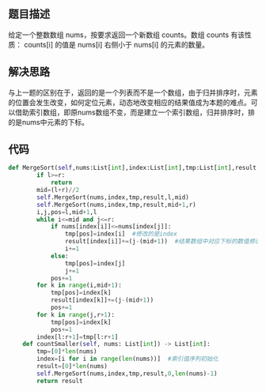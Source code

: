 ## 题目描述
给定一个整数数组 nums，按要求返回一个新数组 counts。数组 counts 有该性质： counts[i] 的值是  nums[i] 右侧小于 nums[i] 的元素的数量。

## 解决思路
与上一题的区别在于，返回的是一个列表而不是一个数组，由于归并排序时，元素的位置会发生改变，如何定位元素，动态地改变相应的结果值成为本题的难点。可以借助索引数组，即原nums数组不变，而是建立一个索引数组，归并排序时，排的是nums中元素的下标。

## 代码
```python
def MergeSort(self,nums:List[int],index:List[int],tmp:List[int],result:List[int],l:int,r:int):
        if l>=r:
            return
        mid=(l+r)//2
        self.MergeSort(nums,index,tmp,result,l,mid)
        self.MergeSort(nums,index,tmp,result,mid+1,r)
        i,j,pos=l,mid+1,l
        while i<=mid and j<=r:
            if nums[index[i]]<=nums[index[j]]:
                tmp[pos]=index[i]  #修改的是index
                result[index[i]]+=(j-(mid+1))  #结果数组中对应下标的数值修改
                i+=1
            else:
                tmp[pos]=index[j]
                j+=1
            pos+=1
        for k in range(i,mid+1):
            tmp[pos]=index[k]
            result[index[k]]+=(j-(mid+1))
            pos+=1
        for k in range(j,r+1):
            tmp[pos]=index[k]
            pos+=1
        index[l:r+1]=tmp[l:r+1]
    def countSmaller(self, nums: List[int]) -> List[int]:
        tmp=[0]*len(nums)
        index=[i for i in range(len(nums))]  #索引值序列初始化
        result=[0]*len(nums)
        self.MergeSort(nums,index,tmp,result,0,len(nums)-1)
        return result

```